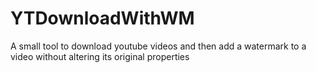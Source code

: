 # YTDownloadWithWM
A small tool to download youtube videos and then add a watermark to a video without altering its original properties
